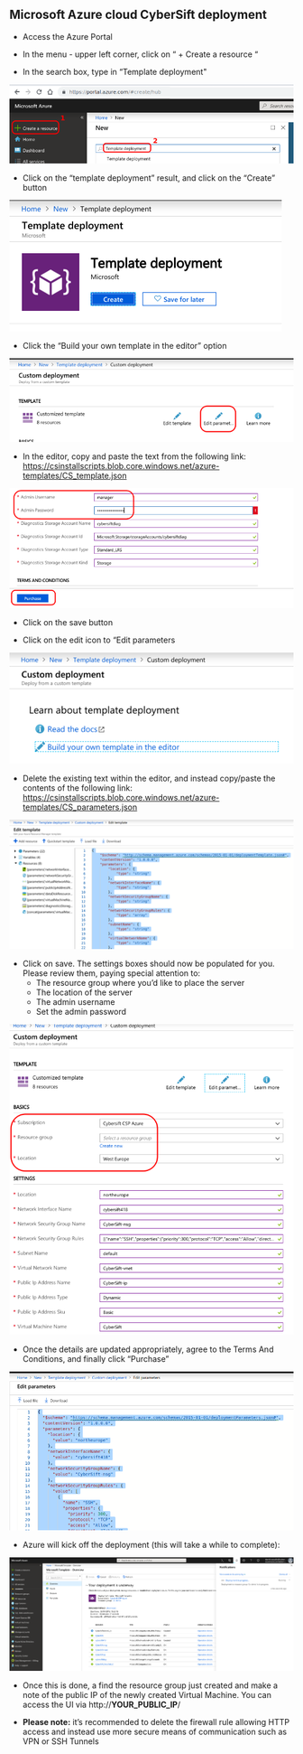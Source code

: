 ## Microsoft Azure cloud CyberSift deployment

* Access the Azure Portal

* In the menu - upper left corner, click on “ + Create a resource “

* In the search box, type in “Template deployment"

![image1](https://github.com/CyberSift/Onboarding/blob/master/public/img/docs/azure_deployment/image1.png?raw=true)

* Click on the “template deployment” result, and click on the “Create” button

![image2](https://github.com/CyberSift/Onboarding/blob/master/public/img/docs/azure_deployment/image2.png?raw=true)

* Click the “Build your own template in the editor” option

![image3](https://github.com/CyberSift/Onboarding/blob/master/public/img/docs/azure_deployment/image3.png?raw=true)

* In the editor, copy and paste the text from the following link: https://csinstallscripts.blob.core.windows.net/azure-templates/CS_template.json

![image4](https://github.com/CyberSift/Onboarding/blob/master/public/img/docs/azure_deployment/image4.png?raw=true)

* Click on the save button

* Click on the edit icon to “Edit parameters


![image5](https://github.com/CyberSift/Onboarding/blob/master/public/img/docs/azure_deployment/image5.png?raw=true)

* Delete the existing text within the editor, and instead copy/paste the contents of the following link: https://csinstallscripts.blob.core.windows.net/azure-templates/CS_parameters.json


![image6](https://github.com/CyberSift/Onboarding/blob/master/public/img/docs/azure_deployment/image6.png?raw=true)

* Click on save. The settings boxes should now be populated for you. Please review them, paying special attention to:
    - The resource group where you’d like to place the server
    - The location of the server
    - The admin username
    - Set the admin password


![image7](https://github.com/CyberSift/Onboarding/blob/master/public/img/docs/azure_deployment/image7.png?raw=true)

* Once the details are updated appropriately, agree to the Terms And Conditions, and finally click “Purchase”

![image8](https://github.com/CyberSift/Onboarding/blob/master/public/img/docs/azure_deployment/image8.png?raw=true)

* Azure will kick off the deployment (this will take a while to complete):

![image9](https://github.com/CyberSift/Onboarding/blob/master/public/img/docs/azure_deployment/image9.png?raw=true)

* Once this is done, a find the resource group just created and make a note of the public IP of the newly created Virtual Machine. You can access the UI via http://**YOUR_PUBLIC_IP**/

* **Please note:** it’s recommended to delete the firewall rule allowing HTTP access and instead use more secure means of communication such as VPN or SSH Tunnels